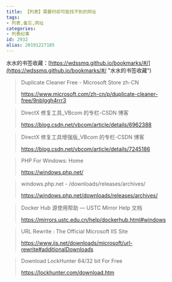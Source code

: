 ```yaml
---
title: 【列表】需要时却可能找不到的网址
tags:
- 列表,备忘,网址
categories:
- 列表纪事
id: 2932
alias: 20191227185
---
```


水水的书签收藏：[https://wdssmq.github.io/bookmarks/#/](https://wdssmq.github.io/bookmarks/#/ "水水的书签收藏")

> Duplicate Cleaner Free - Microsoft Store zh-CN
>
> https://www.microsoft.com/zh-cn/p/duplicate-cleaner-free/9nblggh4rrr3

> DirectX 修复工具\_VBcom 的专栏-CSDN 博客
>
> https://blog.csdn.net/vbcom/article/details/6962388

> DirectX 修复工具增强版\_VBcom 的专栏-CSDN 博客
>
> https://blog.csdn.net/vbcom/article/details/7245186

> PHP For Windows: Home
>
> https://windows.php.net/

> windows.php.net - /downloads/releases/archives/
>
> https://windows.php.net/downloads/releases/archives/

> Docker Hub 源使用帮助 — USTC Mirror Help 文档
>
> https://mirrors.ustc.edu.cn/help/dockerhub.html#windows

> URL Rewrite : The Official Microsoft IIS Site
>
> https://www.iis.net/downloads/microsoft/url-rewrite#additionalDownloads

> Download LockHunter 64/32 bit For Free
>
> https://lockhunter.com/download.htm

<!--2932-->
